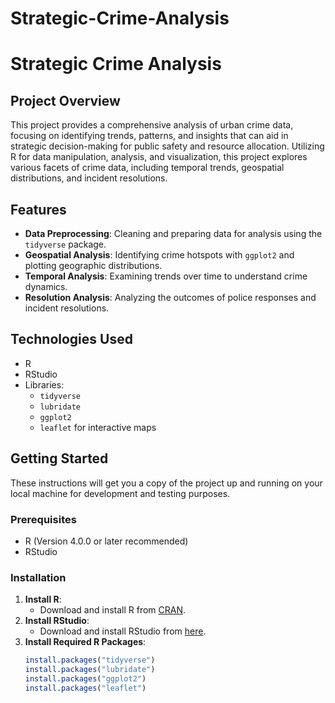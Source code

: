 # Strategic-Crime-Analysis
# Strategic Crime Analysis

## Project Overview
This project provides a comprehensive analysis of urban crime data, focusing on identifying trends, patterns, and insights that can aid in strategic decision-making for public safety and resource allocation. Utilizing R for data manipulation, analysis, and visualization, this project explores various facets of crime data, including temporal trends, geospatial distributions, and incident resolutions.

## Features
- **Data Preprocessing**: Cleaning and preparing data for analysis using the `tidyverse` package.
- **Geospatial Analysis**: Identifying crime hotspots with `ggplot2` and plotting geographic distributions.
- **Temporal Analysis**: Examining trends over time to understand crime dynamics.
- **Resolution Analysis**: Analyzing the outcomes of police responses and incident resolutions.

## Technologies Used
- R
- RStudio
- Libraries:
  - `tidyverse`
  - `lubridate`
  - `ggplot2`
  - `leaflet` for interactive maps

## Getting Started
These instructions will get you a copy of the project up and running on your local machine for development and testing purposes.

### Prerequisites
- R (Version 4.0.0 or later recommended)
- RStudio

### Installation
1. **Install R**:
   - Download and install R from [CRAN](https://cran.r-project.org/mirrors.html).
2. **Install RStudio**:
   - Download and install RStudio from [here](https://rstudio.com/products/rstudio/download/).
3. **Install Required R Packages**:
   ```R
   install.packages("tidyverse")
   install.packages("lubridate")
   install.packages("ggplot2")
   install.packages("leaflet")
